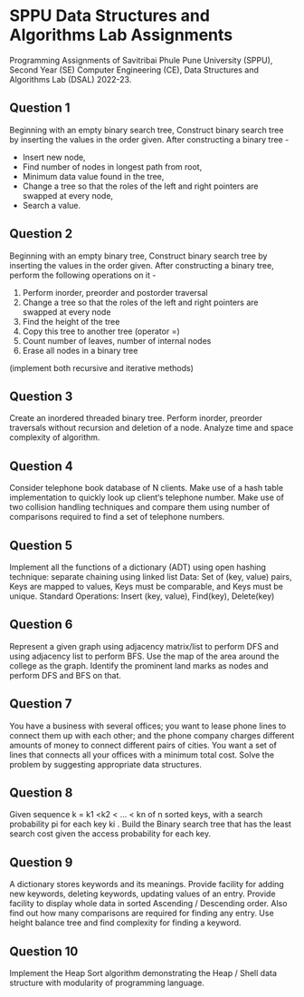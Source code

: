 # SPPU Data Structures and Algorithms Lab Assignments

Programming Assignments of Savitribai Phule Pune University (SPPU), Second Year (SE) Computer Engineering (CE), Data Structures and Algorithms Lab (DSAL) 2022-23.

## Question 1

Beginning with an empty binary search tree, Construct binary search tree by inserting
the values in the order given. After constructing a binary tree -
- Insert new node, 
- Find number of nodes in longest path from root, 
- Minimum data value found in the tree, 
- Change a tree so that the roles of the left and right pointers are swapped at every node, 
- Search a value.

## Question 2

Beginning with an empty binary tree, Construct binary search tree by inserting
the values in the order given. After constructing a binary tree, perform the
following operations on it -
1. Perform inorder, preorder and postorder traversal
2. Change a tree so that the roles of the left and right pointers are swapped at every node
3. Find the height of the tree
4. Copy this tree to another tree (operator =)
5. Count number of leaves, number of internal nodes
6. Erase all nodes in a binary tree

(implement both recursive and iterative methods)

## Question 3

Create an inordered threaded binary tree. Perform inorder, preorder traversals without 
recursion and deletion of a node.
Analyze time and space complexity of algorithm.

## Question 4

Consider telephone book database of N clients. Make use of a hash table
implementation to quickly look up client‘s telephone number. Make use of two collision
handling techniques and compare them using number of comparisons required to find a
set of telephone numbers.

## Question 5

Implement all the functions of a dictionary (ADT) using open
hashing technique: separate chaining using linked list Data: Set of
(key, value) pairs, Keys are mapped to values, Keys must be
comparable, and Keys must be unique. Standard Operations: Insert
(key, value), Find(key), Delete(key)

## Question 6

Represent a given graph using adjacency matrix/list to perform DFS and using adjacency list to 
perform BFS. Use the map of the area around the college as the graph. 
Identify the prominent land marks as nodes and perform DFS and BFS on that.

## Question 7

You have a business with several offices; you want to lease phone lines
to connect them up with each other; and the phone company charges
different amounts of money to connect different pairs of cities. You
want a set of lines that connects all your offices with a minimum total
cost. Solve the problem by suggesting appropriate data structures.

## Question 8

Given sequence k = k1 <k2 < … < kn of n sorted keys, with a search
probability pi for each key ki . Build the Binary search tree that has
the least search cost given the access probability for each key.

## Question 9 

A dictionary stores keywords and its meanings. Provide facility for adding new keywords, deleting keywords,
 updating values of an entry. Provide facility to display whole data in sorted Ascending / Descending order.
 Also find out how many comparisons are required for finding any entry. Use height balance tree and find
 complexity for finding a keyword.
 
## Question 10 

Implement the Heap Sort algorithm demonstrating the Heap / Shell data structure with 
modularity of programming language.
